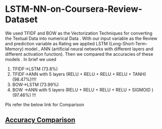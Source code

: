 # LSTM-NN-on-Coursera-Review-Dataset
We used TFIDF and BOW as the Vectorization Techniques for converting the Textual Data into numerical Data . With our input variable as the Review and prediction variable as Rating we applied LSTM (Long-Short-Term-Memory) model , ANN (artificial neural networks with different layers and different activation function). Then we compared the accuracies of these models .
In brief we used 
1. TFIDF->LSTM (73.8%)
2. TFIDF->ANN with 5 layers (RELU + RELU + RELU + RELU + TANH) (98.47%)!!!!
3. BOW->LSTM (73.99%) 
4. BOW ->ANN with 5 layers (RELU + RELU + RELU + RELU + SIGMOID ) (97.46%) !!! 

Pls refer the below link for Comparison 
 <h2><a href="https://docs.google.com/spreadsheets/d/1Z1oLf_cwYOrFPoSw2Sd0ePzBIH5wNkQ0vGeu4DDy8Zg/edit?usp=sharing"> Accuracy Comparison</a>
